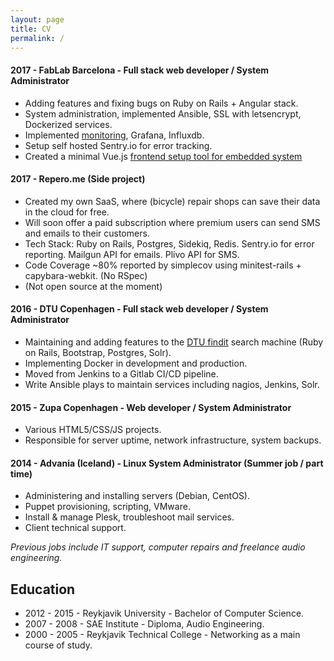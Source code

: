 ```yaml
---
layout: page
title: CV
permalink: /
---
```



#### 2017 - FabLab Barcelona - Full stack web developer / System Administrator
  * Adding features and fixing bugs on Ruby on Rails + Angular stack.
  * System administration, implemented Ansible, SSL with letsencrypt, Dockerized services.
  * Implemented [monitoring](https://grafana.smartcitizen.me), Grafana, Influxdb. 
  * Setup self hosted Sentry.io for error tracking.
  * Created a minimal Vue.js [frontend setup tool for embedded system](https://fablabbcn.github.io/smartcitizen-kit-20/esp/data/)

#### 2017 - Repero.me (Side project)
  * Created my own SaaS, where (bicycle) repair shops can save their data in the cloud for free.
  * Will soon offer a paid subscription where premium users can send SMS and emails to their customers.
  * Tech Stack: Ruby on Rails, Postgres, Sidekiq, Redis. Sentry.io for error reporting. Mailgun API for emails. Plivo API for SMS.
  * Code Coverage ~80% reported by simplecov using minitest-rails + capybara-webkit. (No RSpec)
  * (Not open source at the moment)

#### 2016 - DTU Copenhagen - Full stack web developer / System Administrator

  * Maintaining and adding features to the [DTU findit](http://findit.dtu.dk/) search machine (Ruby on Rails, Bootstrap, Postgres, Solr).
  * Implementing Docker in development and production.
  * Moved from Jenkins to a Gitlab CI/CD pipeline.
  * Write Ansible plays to maintain services including nagios, Jenkins, Solr.

#### 2015 - Zupa Copenhagen - Web developer / System Administrator
  * Various HTML5/CSS/JS projects.
  * Responsible for server uptime, network infrastructure, system backups.

#### 2014 - Advania (Iceland) - Linux System Administrator (Summer job / part time)
  * Administering and installing servers (Debian, CentOS).
  * Puppet provisioning, scripting, VMware.
  * Install & manage Plesk, troubleshoot mail services.
  * Client technical support.

*Previous jobs include IT support, computer repairs and freelance audio engineering.*

## Education
  * 2012 - 2015 - Reykjavik University - Bachelor of Computer Science.
  * 2007 - 2008 - SAE Institute - Diploma, Audio Engineering.
  * 2000 - 2005 - Reykjavik Technical College - Networking as a main course of study.

